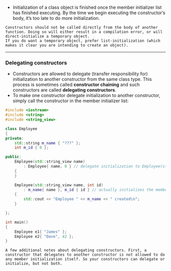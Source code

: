- Initialization of a class object is finished once the member initializer list has finished executing. By the time we begin executing the constructor’s body, it’s too late to do more initialization.

```ad-note
Constructors should not be called directly from the body of another function. Doing so will either result in a compilation error, or will direct-initialize a temporary object.  
If you do want a temporary object, prefer list-initialization (which makes it clear you are intending to create an object).
```

---

### Delegating constructors

- Constructors are allowed to delegate (transfer responsibility for) initialization to another constructor from the same class type. This process is sometimes called **constructor chaining** and such constructors are called **delegating constructors**.
- To make one constructor delegate initialization to another constructor, simply call the constructor in the member initializer list:

```cpp
#include <iostream>
#include <string>
#include <string_view>

class Employee
{
private:
    std::string m_name { "???" };
    int m_id { 0 };

public:
    Employee(std::string_view name)
        : Employee{ name, 0 } // delegate initialization to Employee(std::string_view, int) constructor
    {
    }

    Employee(std::string_view name, int id)
        : m_name{ name }, m_id { id } // actually initializes the members
    {
        std::cout << "Employee " << m_name << " created\n";
    }

};

int main()
{
    Employee e1{ "James" };
    Employee e2{ "Dave", 42 };
}
```

```ad-important
A few additional notes about delegating constructors. First, a constructor that delegates to another constructor is not allowed to do any member initialization itself. So your constructors can delegate or initialize, but not both.
```
